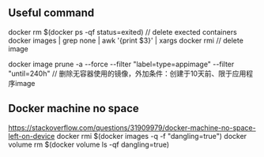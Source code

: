 ## Useful command
docker rm $(docker ps -qf status=exited)  // delete exected containers
docker images | grep none | awk '{print $3}' | xargs docker rmi   // delete <none> image

docker image prune -a --force --filter "label=type=appimage" --filter "until=240h" // 删除无容器使用的镜像，外加条件：创建于10天前、限于应用程序image

## Docker machine no space
https://stackoverflow.com/questions/31909979/docker-machine-no-space-left-on-device
docker rmi $(docker images -q -f "dangling=true")
docker volume rm $(docker volume ls -qf dangling=true)